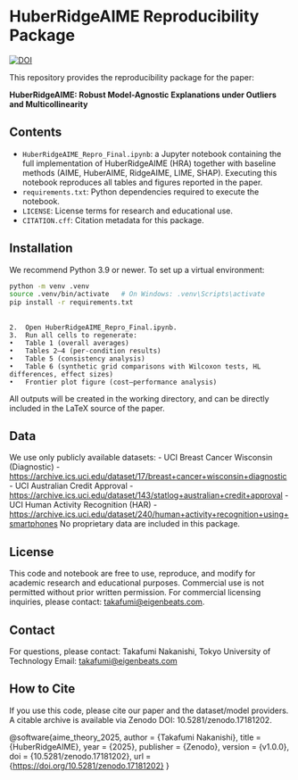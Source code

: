 # HuberRidgeAIME Reproducibility Package
[![DOI](https://zenodo.org/badge/DOI/10.5281/zenodo.17181242.svg)](https://doi.org/10.5281/zenodo.17181242)

This repository provides the reproducibility package for the paper:

**HuberRidgeAIME: Robust Model-Agnostic Explanations under Outliers and Multicollinearity**

## Contents
- `HuberRidgeAIME_Repro_Final.ipynb`: a Jupyter notebook containing the full implementation of HuberRidgeAIME (HRA) together with baseline methods (AIME, HuberAIME, RidgeAIME, LIME, SHAP). Executing this notebook reproduces all tables and figures reported in the paper.
- `requirements.txt`: Python dependencies required to execute the notebook.
- `LICENSE`: License terms for research and educational use.
- `CITATION.cff`: Citation metadata for this package.

## Installation

We recommend Python 3.9 or newer. To set up a virtual environment:

```bash
python -m venv .venv
source .venv/bin/activate   # On Windows: .venv\Scripts\activate
pip install -r requirements.txt
```
##
	2.	Open HuberRidgeAIME_Repro_Final.ipynb.
	3.	Run all cells to regenerate:
	•	Table 1 (overall averages)
	•	Tables 2–4 (per-condition results)
	•	Table 5 (consistency analysis)
	•	Table 6 (synthetic grid comparisons with Wilcoxon tests, HL differences, effect sizes)
	•	Frontier plot figure (cost–performance analysis)

All outputs will be created in the working directory, and can be directly included in the LaTeX source of the paper.

## Data

We use only publicly available datasets:
	- UCI Breast Cancer Wisconsin (Diagnostic)
		- https://archive.ics.uci.edu/dataset/17/breast+cancer+wisconsin+diagnostic
	- UCI Australian Credit Approval
		- https://archive.ics.uci.edu/dataset/143/statlog+australian+credit+approval
	- UCI Human Activity Recognition (HAR)
		- https://archive.ics.uci.edu/dataset/240/human+activity+recognition+using+smartphones
No proprietary data are included in this package.

## License

This code and notebook are free to use, reproduce, and modify for academic research and educational purposes.
Commercial use is not permitted without prior written permission.
For commercial licensing inquiries, please contact: takafumi@eigenbeats.com.

## Contact

For questions, please contact:
Takafumi Nakanishi, Tokyo University of Technology
Email: takafumi@eigenbeats.com


## How to Cite
If you use this code, please cite our paper and the dataset/model providers. A citable archive is available via Zenodo DOI: 10.5281/zenodo.17181202.

@software{aime_theory_2025,
  author  = {Takafumi Nakanishi},
  title   = {HuberRidgeAIME},
  year    = {2025},
  publisher = {Zenodo},
  version = {v1.0.0},
  doi     = {10.5281/zenodo.17181202},
  url     = {https://doi.org/10.5281/zenodo.17181202}
}
